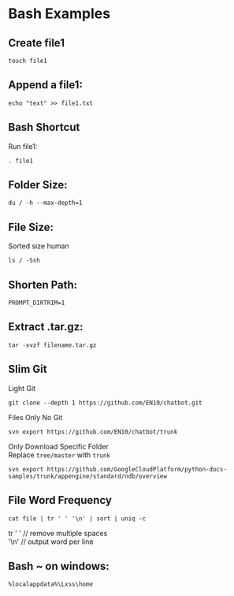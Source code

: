 # Bash Examples

Create file1
-
    touch file1

Append a file1:  
-
    echo "text" >> file1.txt

Bash Shortcut
-
Run file1:     

    . file1

Folder Size: 
-
    du / -h --max-depth=1

File Size:
-
Sorted size human

    ls / -Ssh

Shorten Path:   
-
    PROMPT_DIRTRIM=1
    
Extract .tar.gz:    
-
    tar -xvzf filename.tar.gz
    
Slim Git 
-

Light Git

    git clone --depth 1 https://github.com/EN10/chatbot.git
    
Files Only No Git

    svn export https://github.com/EN10/chatbot/trunk

Only Download Specific Folder   
Replace `tree/master` with `trunk`

    svn export https://github.com/GoogleCloudPlatform/python-docs-samples/trunk/appengine/standard/ndb/overview

File Word Frequency
-
    cat file | tr ' ' '\n' | sort | uniq -c
tr ' '  // remove multiple spaces   
'\n'    // output word per line

Bash ~ on windows:
-
    %localappdata%\Lxss\home